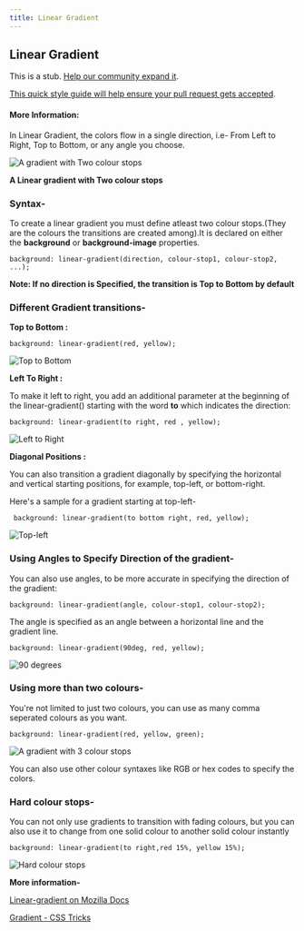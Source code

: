```yaml
---
title: Linear Gradient
---
```

## Linear Gradient

This is a stub. <a href='https://github.com/freecodecamp/guides/tree/master/src/pages/css/linear-gradient/index.md' target='_blank' rel='nofollow'>Help our community expand it</a>.

<a href='https://github.com/freecodecamp/guides/blob/master/README.md' target='_blank' rel='nofollow'>This quick style guide will help ensure your pull request gets accepted</a>.

<!-- The article goes here, in GitHub-flavored Markdown. Feel free to add YouTube videos, images, and CodePen/JSBin embeds  -->

#### More Information:
<!-- Please add any articles you think might be helpful to read before writing the article -->

In Linear Gradient, the colors flow in a single direction, i.e- From Left to Right, Top to Bottom, or any angle you choose.

![A gradient with Two colour stops](https://cdn.discordapp.com/attachments/261391445074771978/371707961422118912/image.png)


**A Linear gradient with Two colour stops**

### Syntax- 
To create a linear gradient you must define atleast two colour stops.(They are the colours the transitions are created among).It is declared on either the **background** or **background-image** properties.

```
background: linear-gradient(direction, colour-stop1, colour-stop2, ...);
```
**Note: If no direction is Specified, the transition is Top to Bottom by default**

### Different Gradient transitions-

**Top to Bottom :**
```
background: linear-gradient(red, yellow);
```
![Top to Bottom](https://cdn.discordapp.com/attachments/261391445074771978/371702268803809301/image.png)

**Left To Right :**

To make it left to right, you add an additional parameter at the beginning of the linear-gradient() starting with the word **to** which indicates the direction:
```
background: linear-gradient(to right, red , yellow);
```
![Left to Right](https://cdn.discordapp.com/attachments/261391445074771978/371702990161051648/image.png)

**Diagonal Positions :**

You can also transition a gradient diagonally by specifying the horizontal and vertical starting positions, for example, top-left, or bottom-right.

Here's a sample for a gradient starting at top-left-
```
 background: linear-gradient(to bottom right, red, yellow);
```
![Top-left](https://cdn.discordapp.com/attachments/261391445074771978/371705382105776128/image.png)


### Using Angles to Specify Direction of the gradient-

You can also use angles, to be more accurate in specifying the direction of the gradient:
```
background: linear-gradient(angle, colour-stop1, colour-stop2);
```
The angle is specified as an angle between a horizontal line and the gradient line.

```
background: linear-gradient(90deg, red, yellow);
```
![90 degrees](https://cdn.discordapp.com/attachments/261391445074771978/371710718698848256/image.png)

### Using more than two colours-

You're not limited to just two colours, you can use as many comma seperated colours as you want.
```
background: linear-gradient(red, yellow, green); 
```
![A gradient with 3 colour stops](https://cdn.discordapp.com/attachments/261391445074771978/371706534591201281/image.png)

You can also use other colour syntaxes like RGB or hex codes to specify the colors.

### Hard colour stops-

You can not only use gradients to transition with fading colours, but you can also use it to change from one solid colour to another solid colour instantly
```
background: linear-gradient(to right,red 15%, yellow 15%);
```
![Hard colour stops](https://cdn.discordapp.com/attachments/261391445074771978/371716730046775318/image.png)


**More information-**

[Linear-gradient on Mozilla Docs](https://developer.mozilla.org/en-US/docs/Web/CSS/linear-gradient)

[Gradient - CSS Tricks](https://css-tricks.com/css3-gradients/)
